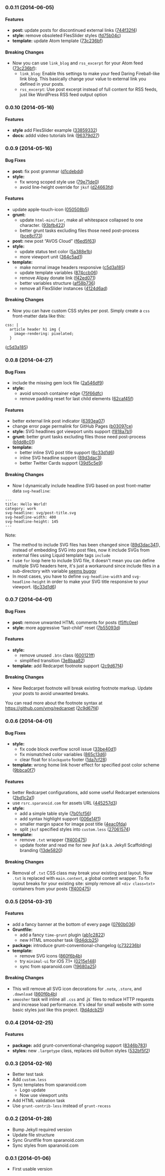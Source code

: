 <a name="0.0.11"></a>
### 0.0.11 (2014-06-05)


#### Features

* **post:** update posts for discontinued external links ([744f32f4](http://github.com/sparanoid/sparanoid.com/commit/744f32f46a5052c57bf7bfe272cd238e39fab621))
* **style:** remove obsoleted FlesSlider styles ([fd75b04c](http://github.com/sparanoid/sparanoid.com/commit/fd75b04c0fb6da967da33083aaf0a18045cba0b5))
* **template:** update Atom template ([73c236bf](http://github.com/sparanoid/sparanoid.com/commit/73c236bfabfcdb9f2628ff382ae6b3534c9bedc2))


#### Breaking Changes

* Now you can use `link_blog` and `rss_excerpt` for your Atom feed ([73c236bf](http://github.com/sparanoid/sparanoid.com/commit/73c236bfabfcdb9f2628ff382ae6b3534c9bedc2)):
  - `link_blog`: Enable this settings to make your feed Daring Fireball-like link blog. This basically change your <link> value to external link you defined in your posts.
  - `rss_excerpt`: Use post excerpt instead of full content for RSS feeds, just like WordPress RSS feed output option


<a name="0.0.10"></a>
### 0.0.10 (2014-05-16)


#### Features

* **style** add FlesSlider example ([33859332](http://github.com/sparanoid/jekyll-scaffolding/commit/338593320f0f0c07ba150c5b5834a6916cd8f608))
* **docs:** addd video tutorials link ([96379d27](http://github.com/sparanoid/jekyll-scaffolding/commit/96379d27455bd7e5304b08641d8309a5af6858a4))


<a name="0.0.9"></a>
### 0.0.9 (2014-05-16)


#### Bug Fixes

* **post:** fix post grammar ([d1cdebdd](http://github.com/sparanoid/sparanoid.com/commit/d1cdebdd92a1d38ef81195a21a03346a03b46c1f))
* **style:**
  * fix wrong scoped style use ([79e71de0](http://github.com/sparanoid/sparanoid.com/commit/79e71de08a1be4f7a404c94d8d77889af111497f))
  * avoid line-height override for `jksf` ([d24663fd](http://github.com/sparanoid/sparanoid.com/commit/d24663fddbc4fdac012edd32aab86ad549632d5b))


#### Features

* update apple-touch-icon ([050508b5](http://github.com/sparanoid/sparanoid.com/commit/050508b5aed7553511330650e7d0da629e91607b))
* **grunt:**
  * update `html-minifier`, make all whitespace collapsed to one character. ([93bfb422](http://github.com/sparanoid/sparanoid.com/commit/93bfb4222eeb5e1e5e19b3df2164525b617eee81))
  * better grunt tasks excluding files those need post-process ([bce8cf73](http://github.com/sparanoid/sparanoid.com/commit/bce8cf732f5f691516e04fcc00ab98b904245fac))
* **post:** new post “AVOS Cloud” ([f6ed5f63](http://github.com/sparanoid/sparanoid.com/commit/f6ed5f634fda7209fedee6a4b8a6a3f692b682bf))
* **style:**
  * update status text color ([5a388e1b](http://github.com/sparanoid/sparanoid.com/commit/5a388e1b47123c67994cfcd2cebd9f5c5ed86b10))
  * more viewport unit ([364c5ad1](http://github.com/sparanoid/sparanoid.com/commit/364c5ad1653d01f6e6758205b8ecbe95eed19ee1))
* **template:**
  * make normal image headers responsive ([c5d3a185](http://github.com/sparanoid/sparanoid.com/commit/c5d3a18599fea23650496f1667ff49f6cbbab730))
  * update template variables ([874ccb06](http://github.com/sparanoid/sparanoid.com/commit/874ccb063f99d2625c3fbf0d8b70b833cc73b1e6))
  * remove Alipay donate link ([f42ed071](http://github.com/sparanoid/sparanoid.com/commit/f42ed0716dca40e47a0b2a64d94e99842f5b29dc))
  * better variables structure ([af58b736](http://github.com/sparanoid/sparanoid.com/commit/af58b736e9dab2122519733e0020186819cc747a))
  * remove all FlexSlider instances ([4124d6ad](http://github.com/sparanoid/sparanoid.com/commit/4124d6ada257a79114f22d88e92a62829cecccb1))


#### Breaking Changes

* Now you can have custom CSS styles per post. Simply create a `css` front-matter data like this:

```
css: |
  article header h1 img {
    image-rendering: pixelated;
  }
```
 ([c5d3a185](http://github.com/sparanoid/sparanoid.com/commit/c5d3a18599fea23650496f1667ff49f6cbbab730))


<a name="0.0.8"></a>
### 0.0.8 (2014-04-27)


#### Bug Fixes

* include the missing gem lock file ([2a546df9](http://github.com/sparanoid/sparanoid.com/commit/2a546df94bdeea1ead054ef653627fb9b92a4e2e))
* **style:**
  * avoid smoosh container edge ([75f66dfc](http://github.com/sparanoid/sparanoid.com/commit/75f66dfcfc60ef3e17f26c652a5e9e32006b835f))
  * remove padding reset for last child elements ([62caf45f](http://github.com/sparanoid/sparanoid.com/commit/62caf45fc00132192694a9994a36ba168bf2cf1c))


#### Features

* better external link post indicator ([6393ea07](http://github.com/sparanoid/sparanoid.com/commit/6393ea07d74672599b9cf7dd17ec5a3becb65174))
* change error page permalink for GitHub Pages ([b03097ce](http://github.com/sparanoid/jekyll-scaffolding/commit/b03097cef9baf7c9ea238e2eeca848cefb0c8718))
* **style:** SVG headlines got viewport units support ([f818a7b1](http://github.com/sparanoid/sparanoid.com/commit/f818a7b1d626a4581c4a1d81df06d17d7c9b4dd1))
* **grunt:** better grunt tasks excluding files those need post-process ([b1dd8c01](http://github.com/sparanoid/jekyll-scaffolding/commit/b1dd8c017912abe908602439881f8627be112803))
* **template:**
  * better inline SVG post title support ([6c33d1d6](http://github.com/sparanoid/sparanoid.com/commit/6c33d1d678d9a5228f160bae82be8748c966501a))
  * inline SVG headline support ([89d3dac3](http://github.com/sparanoid/sparanoid.com/commit/89d3dac3413e11e5139cf8c96e2adc490d27ad9a))
  * better Twitter Cards support ([39d5c5e9](http://github.com/sparanoid/sparanoid.com/commit/39d5c5e9670c9bedb32bff8f4c807eb156cc1f8f))


#### Breaking Changes

* Now I dynamically include headline SVG based on post front-matter data `svg-headline`:

```
---
title: Hello World!
category: work
svg-headline: svg/post-title.svg
svg-headline-width: 400
svg-headline-height: 145
---
```

Note:

- The method to include SVG files has been changed since ([89d3dac341](http://github.com/sparanoid/sparanoid.com/commit/89d3dac3413e11e5139cf8c96e2adc490d27ad9a)), instead of embedding SVG into post files, now it include SVGs from external files using Liquid template tags `include`
- I use `for` loop here to include SVG file, it doesn't mean you can define multiple SVG headers here, it's just a workaround since include files in a sub-directory with variable [seems buggy](https://github.com/jekyll/jekyll/pull/1495)
- In most cases, you have to define `svg-headline-width` and `svg-headline-height` in order to make your SVG title responsive to your viewport.
 ([6c33d1d6](http://github.com/sparanoid/sparanoid.com/commit/6c33d1d678d9a5228f160bae82be8748c966501a))


<a name="0.0.7"></a>
### 0.0.7 (2014-04-01)


#### Bug Fixes

* **post:** remove unwanted HTML comments for posts ([f5ffc0ee](http://github.com/sparanoid/sparanoid.com/commit/f5ffc0ee55a32cbcbd8710d36d65006a44ec95e2))
* **style:** more aggressive “last-child” reset ([7b55093d](http://github.com/sparanoid/sparanoid.com/commit/7b55093d13e357a72d370b00db529424fba4fc27))


#### Features

* **style:**
  * remove unused `.btn` class ([600121ff](http://github.com/sparanoid/sparanoid.com/commit/600121ff0b16426c1898dbaf526b88c91c88e6fe))
  * simplified transition ([3e8baa82](http://github.com/sparanoid/sparanoid.com/commit/3e8baa82165dae2542ee30fd2b49bfbda8ba1a6f))
* **template:** add Redcarpet footnote support ([2c9d67f4](http://github.com/sparanoid/sparanoid.com/commit/2c9d67f439dbd17c2514475679d40ad515aaa895))


#### Breaking Changes

* New Redcarpet footnote will break existing footnote markup. Update your posts to avoid unwanted breaks.

You can read more about the footnote syntax at https://github.com/vmg/redcarpet
 ([2c9d67f4](http://github.com/sparanoid/sparanoid.com/commit/2c9d67f439dbd17c2514475679d40ad515aaa895))


<a name="0.0.6"></a>
### 0.0.6 (2014-04-01)


#### Bug Fixes

* **style:**
  * fix code block overflow scroll issue ([33be40d1](http://github.com/sparanoid/sparanoid.com/commit/33be40d1196fa42331bbba91cd32725a098695b8))
  * fix mismatched color variables ([865c13d6](http://github.com/sparanoid/sparanoid.com/commit/865c13d6c73f89a8ecabf50666c8391c42241aef))
  * clear float for `blockquote` footer ([1da7cf28](http://github.com/sparanoid/sparanoid.com/commit/1da7cf286d140a7e9076a3c6deec207f4f91dcc1))
* **template:** wrong home link hover effect for specified post color scheme ([9bbca0f7](http://github.com/sparanoid/sparanoid.com/commit/9bbca0f7b630bd8ee118f5433319a6256fb61b25))


#### Features

* better Redcarpet configurations, add some useful Redcarpet extensions ([2bd1c2a1](http://github.com/sparanoid/sparanoid.com/commit/2bd1c2a1c603dcbb686d55b6607989187f9326a1))
* use `rsrc.sparanoid.com` for assets URL ([445257d3](http://github.com/sparanoid/sparanoid.com/commit/445257d3a0898f40118e1563612f474fc2d83f35))
* **style:**
  * add a simple table style ([7b01cf56](http://github.com/sparanoid/sparanoid.com/commit/7b01cf56a56d369f00dd0cd03681a795233e6fb9))
  * add syntax highlight support ([006e14f1](http://github.com/sparanoid/sparanoid.com/commit/006e14f1d9ca04260c6d519ef737f203bf1cdd2e))
  * smaller margin space for image post title ([4eac0fda](http://github.com/sparanoid/sparanoid.com/commit/4eac0fdab6adcd68ddaf40451dd22dc034c83c07))
  * split `jksf` specified styles into `custom.less` ([27061574](http://github.com/sparanoid/jekyll-scaffolding/commit/27061574d7d2b0ac42b3f0887f4ccfcfacafb8f9))
* **template:**
  * remove `.txt` wrapper ([1f400475](http://github.com/sparanoid/sparanoid.com/commit/1f400475e3f3611919299fdcccad73779539fd16))
  * update footer and read me for new jksf (a.k.a. Jekyll Scaffolding) branding ([13de5820](http://github.com/sparanoid/sparanoid.com/commit/13de58207961f52204545bf9ac91a03bb5f0bdf5))


#### Breaking Changes

* Removal of `.txt` CSS class may break your existing post layout. Now `.txt` is replaced with `main.content`, a global content wrapper. To fix layout breaks for your existing site: simply remove all `<div class=txt>` containers from your posts
 ([1f400475](http://github.com/sparanoid/sparanoid.com/commit/1f400475e3f3611919299fdcccad73779539fd16))


<a name="0.0.5"></a>
### 0.0.5 (2014-03-31)


#### Features

* add a fancy banner at the bottom of every page ([0760b036](http://github.com/sparanoid/sparanoid.com/commit/0760b036cb1d6daf2d900f9f203802cd0840ded8))
* **Gruntfile:**
  * add a fancy `time-grunt` plugin ([ab1c2822](http://github.com/sparanoid/sparanoid.com/commit/ab1c2822ca6022e6dcbacd3337f1b1fb5b49b32b))
  * new HTML smoosher task ([9d4dcb25](http://github.com/sparanoid/sparanoid.com/commit/9d4dcb25ee6c94da76945f151f0bc7385454a701))
* **package:** introduce grunt-conventional-changelog ([c732236b](http://github.com/sparanoid/sparanoid.com/commit/c732236b0d75c40c95a556ff67a504ebbf8435a4))
* **template:**
  * remove SVG icons ([860f6b4b](http://github.com/sparanoid/sparanoid.com/commit/860f6b4bf85671628b9329ecd6a074a5d37447b7))
  * try `minimal-ui` for iOS 7.1+ ([0215e148](http://github.com/sparanoid/sparanoid.com/commit/0215e148837ecf2ce701ee4da7af950fe76635eb))
  * sync from sparanoid.com ([19680a25](http://github.com/sparanoid/jekyll-scaffolding/commit/19680a252a6fcda363b58d9f42dd3efd25497cba))


#### Breaking Changes

* This will remove all SVG icon decorations for `.note`, `.store`, and `.download`
 ([860f6b4b](http://github.com/sparanoid/sparanoid.com/commit/860f6b4bf85671628b9329ecd6a074a5d37447b7))
* `smoosher` task will inline all `.css` and .js` files to reduce HTTP requests and increase load performance. It's ideal for small website with some basic styles just like this project.
 ([9d4dcb25](http://github.com/sparanoid/sparanoid.com/commit/9d4dcb25ee6c94da76945f151f0bc7385454a701))



<a name="0.0.4"></a>
### 0.0.4 (2014-02-25)

#### Features

* **package:** add grunt-conventional-changelog support ([8346b783](http://github.com/sparanoid/jekyll-scaffolding/commit/8346b783c2c8f3634d0d3e21e97aa340c5457bd1))
* **styles:** new `.largetype` class, replaces old button styles ([532bf5f2](http://github.com/sparanoid/jekyll-scaffolding/commit/532bf5f21a32601dbb26fa75864effbfeb16f659))

### 0.0.3 (2014-02-16)

- Better test task
- Add `custom.less`
- Sync templates from sparanoid.com
  - Logo update
  - Now use viewport units
- Add HTML validation task
- Use `grunt-contrib-less` instead of `grunt-recess`

### 0.0.2 (2014-01-28)
- Bump Jekyll required version
- Update file structure
- Sync Gruntfile from sparanoid.com
- Sync styles from sparanoid.com

### 0.0.1 (2014-01-06)
- First usable version
